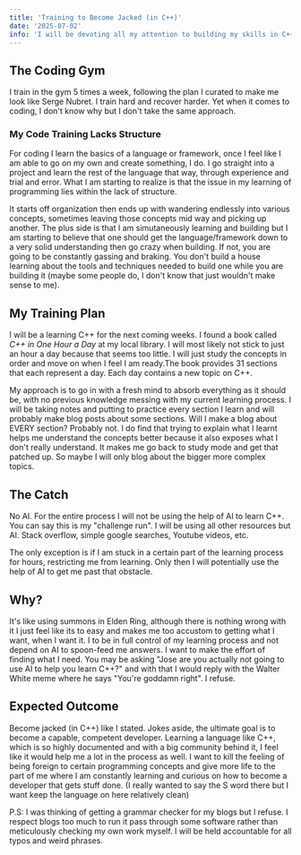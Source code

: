 ```yaml
---
title: 'Training to Become Jacked (in C++)'
date: '2025-07-02'
info: 'I will be devoting all my attention to building my skills in C++ to help me become a better overall developer'
---
```

## The Coding Gym

I train in the gym 5 times a week, following the plan I curated to make me look like Serge Nubret. I train hard and recover harder. Yet when it comes to coding, I don't know why but I don't take the same approach. 

### My Code Training Lacks Structure

For coding I learn the basics of a language or framework, once I feel like I am able to go on my own and create something, I do. I go straight into a project and learn the rest of the language that way, through experience and trial and error. What I am starting to realize is that the issue in my learning of programming lies within the lack of structure. 

It starts off organization then ends up with wandering endlessly into various concepts, sometimes leaving those concepts mid way and picking up another. The plus side is that I am simutaneously learning and building but I am starting to believe that one should get the language/framework down to a very solid understanding then go crazy when building. If not, you are going to be constantly gassing and braking. You don't build a house learning about the tools and techniques needed to build one while you are building it (maybe some people do, I don't know that just wouldn't make sense to me).

## My Training Plan

I will be a learning C++ for the next coming weeks. I found a book called *C++ in One Hour a Day* at my local library. I will most likely not stick to just an hour a day because that seems too little. I will just study the concepts in order and move on when I feel I am ready.The book provides 31 sections that each represent a day. Each day contains a new topic on C++. 

My approach is to go in with a fresh mind to absorb everything as it should be, with no previous knowledge messing with my current learning process. I will be taking notes and putting to practice every section I learn and will probably make blog posts about some sections. Will I make a blog about EVERY section? Probably not. I do find that trying to explain what I learnt helps me understand the concepts better because it also exposes what I don't really understand. It makes me go back to study mode and get that patched up. So maybe I will only blog about the bigger more complex topics.

## The Catch

No AI. For the entire process I will not be using the help of AI to learn C++. You can say this is my "challenge run". I will be using all other resources but AI. Stack overflow, simple google searches, Youtube videos, etc. 

The only exception is if I am stuck in a certain part of the learning process for hours, restricting me from learning. Only then I will potentially use the help of AI to get me past that obstacle.

## Why?

It's like using summons in Elden Ring, although there is nothing wrong with it I just feel like its to easy and makes me too accustom to getting what I want, when I want it. I to be in full control of my learning process and not depend on AI to spoon-feed me answers. I want to make the effort of finding what I need. You may be asking "Jose are you actually not going to use AI to help you learn C++?" and with that I would reply with the Walter White meme where he says "You're goddamn right". I refuse.

## Expected Outcome

Become jacked (in C++) like I stated. Jokes aside, the ultimate goal is to become a capable, competent developer. Learning a language like C++, which is so highly documented and with a big community behind it, I feel like it would help me a lot in the process as well. I want to kill the feeling of being foreign to certain programming concepts and give more life to the part of me where I am constantly learning and curious on how to become a developer that gets stuff done. (I really wanted to say the S word there but I want keep the language on here relatively clean)

P.S: I was thinking of getting a grammar checker for my blogs but I refuse. I respect blogs too much to run it pass through some software rather than meticulously checking my own work myself. I will be held accountable for all typos and weird phrases.
